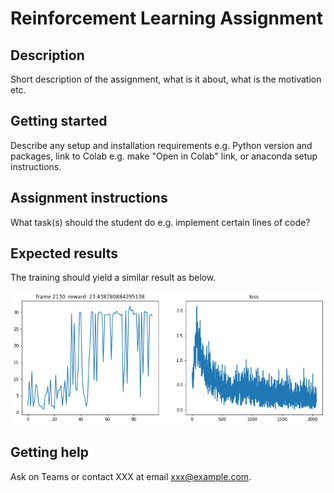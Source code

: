 # Reinforcement Learning Assignment
## Description
Short description of the assignment, what is it about, what is the motivation etc.

## Getting started
Describe any setup and installation requirements e.g. Python version and packages, link to Colab e.g. make "Open in Colab" link, or anaconda setup instructions.

## Assignment instructions
What task(s) should the student do e.g. implement certain lines of code?

## Expected results
The training should yield a similar result as below.

![highway-v0 training example](docs/highway-v0_training.png)

## Getting help
Ask on Teams or contact XXX at email xxx@example.com.